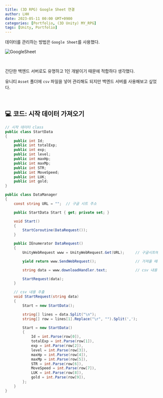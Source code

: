 ```yaml
---
title: (3D RPG) Google Sheet 연결
author: LHH
date: 2023-05-11 00:00 GMT+0900
categories: [Portfolio, (3D Unity) MY_RPG]
tags: [Unity, Portfolio]
---
```


데이터를 관리하는 방법은 `Google Sheet`를 사용했다.

![GoogleSheet](https://github.com/LHuHyeon/LHuHyeon.github.io/assets/110723307/c2230e08-bff1-4dda-b325-85444578c83d)

<br>

간단한 백엔드 서버로도 유명하고 1인 개발이기 때문에 적합하다 생각했다.

유니티 `Asset` 폴더에 `csv` 파일을 넣어 관리해도 되지만 백엔드 서버를 사용해보고 싶었다.

<br>

## 💻 코드: 시작 데이터 가져오기
```cs
// 시작 데이터 class
public class StartData
{
    public int Id;
    public int totalExp;
    public int exp;
    public int level;
    public int maxHp;
    public int maxMp;
    public int STR;
    public int MoveSpeed;
    public int LUK;
    public int gold;
}

public class DataManager
{
    const string URL = "";  // 구글 시트 주소

    public StartData Start { get; private set; }

    void Start()
    {
        StartCoroutine(DataRequest());
    }

    public IEnumerator DataRequest()
    {
        UnityWebRequest www = UnityWebRequest.Get(URL);     // 구글시트에 Request 요청

        yield return www.SendWebRequest();                  // 가져올 때까지 대기

        string data = www.downloadHandler.text;             // csv 내용 받기

        StartRequest(data);
    }

    // csv 내용 추출
    void StartRequest(string data)
    {
        Start = new StartData();

        string[] lines = data.Split("\n");
        string[] row = lines[1].Replace("\r", "").Split(',');

        Start = new StartData()
        {
            Id = int.Parse(row[0]),
            totalExp = int.Parse(row[1]),
            exp = int.Parse(row[2]),
            level = int.Parse(row[3]),
            maxHp = int.Parse(row[4]),
            maxMp = int.Parse(row[5]),
            STR = int.Parse(row[6]),
            MoveSpeed = int.Parse(row[7]),
            LUK = int.Parse(row[8]),
            gold = int.Parse(row[9]),
        };
    }
}
```